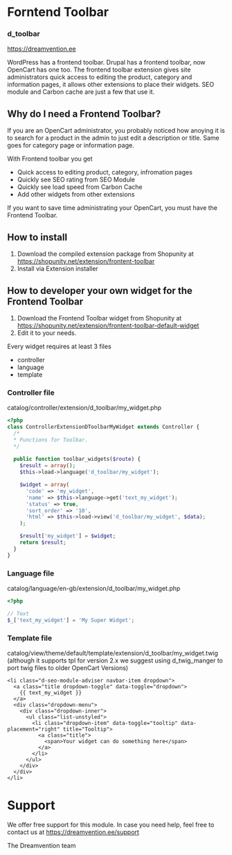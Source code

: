# Forntend Toolbar
### d_toolbar
https://dreamvention.ee

WordPress has a frontend toolbar. Drupal has a  frontend toolbar, now OpenCart has one too. The frontend toolbar extension gives site administrators quick access to editing the product, category and information pages, it allows other extensions to place their widgets. SEO module and Carbon cache are just a few that use it.

## Why do I need a Frontend Toolbar?
If you are an OpenCart administrator, you probably noticed how anoying it is to search for a product in the admin to just edit a description or title. Same goes for category page or information page.

With Frontend toolbar you get
- Quick access to editing product, category, infromation pages
- Quickly see SEO rating from SEO Module
- Quickly see load speed from Carbon Cache
- Add other widgets from other extensions

If you want to save time administrating your OpenCart, you must have the Frontend Toolbar.

## How to install
1. Download the compiled extension package from Shopunity at https://shopunity.net/extension/frontent-toolbar
2. Install via Extension installer

## How to developer your own widget for the Frontend Toolbar
1. Download the Frontend Toolbar widget from Shopunity at https://shopunity.net/extension/frontent-toolbar-default-widget
2. Edit it to your needs. 

Every widget requires at least 3 files
- controller
- language
- template

### Controller file
catalog/controller/extension/d_toolbar/my_widget.php

```php
<?php
class ControllerExtensionDToolbarMyWidget extends Controller {
  /*
  *	Functions for Toolbar.
  */
  
  public function toolbar_widgets($route) {
    $result = array();
    $this->load->language('d_toolbar/my_widget');

    $widget = array(
      'code' => 'my_widget',
      'name' => $this->language->get('text_my_widget'); 
      'status' => true,
      'sort_order' => '10',
      'html' => $this->load->view('d_toolbar/my_widget', $data);
    );

    $result['my_widget'] = $widget;
    return $result;
  }
}
```

### Language file
catalog/language/en-gb/extension/d_toolbar/my_widget.php

```php
<?php

// Text
$_['text_my_widget'] = 'My Super Widget';

```

### Template file
catalog/view/theme/default/template/extension/d_toolbar/my_widget.twig (although it supports tpl for version 2.x we suggest using d_twig_manger to port twig files to older OpenCart Versions)

```twig
<li class="d-seo-module-adviser navbar-item dropdown">
  <a class="title dropdown-toggle" data-toggle="dropdown">
    {{ text_my_widget }}
  </a>
  <div class="dropdown-menu">
    <div class="dropdown-inner">
      <ul class="list-unstyled">
        <li class="dropdown-item" data-toggle="tooltip" data-placement="right" title="Tooltip">
          <a class="title">
            <span>Your widget can do something here</span>
          </a>
        </li>
      </ul>
    </div>
  </div>
</li>
```

# Support
We offer free support for this module. In case you need help, feel free to contact us at https://dreamvention.ee/support

The Dreamvention team

